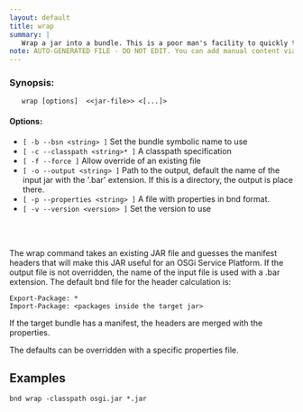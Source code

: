 ```yaml
---
layout: default
title: wrap
summary: |
   Wrap a jar into a bundle. This is a poor man's facility to quickly turn a non-OSGi JAR into an OSGi bundle. It is usually better to write a bnd file and use the bnd <file>.bnd command because that has greater control. Even better is to wrap in bndtools.
note: AUTO-GENERATED FILE - DO NOT EDIT. You can add manual content via same filename in _ext sub-folder. 
---
```


### Synopsis: 
	   wrap [options]  <<jar-file>> <[...]>

#### Options: 
- `[ -b --bsn <string> ]` Set the bundle symbolic name to use
- `[ -c --classpath <string>* ]` A classpath specification
- `[ -f --force ]` Allow override of an existing file
- `[ -o --output <string> ]` Path to the output, default the name of the input jar with the '.bar' extension. If this is a directory, the output is place there.
- `[ -p --properties <string> ]` A file with properties in bnd format.
- `[ -v --version <version> ]` Set the version to use

<!-- Manual content from: ext/wrap.md --><br /><br />

The wrap command takes an existing JAR file and guesses the manifest headers that will make this JAR useful for an OSGi Service Platform. If the output file is not overridden, the name of the input file is used with a .bar extension. The default bnd file for the header calculation is:

    Export-Package: * 
    Import-Package: <packages inside the target jar>

If the target bundle has a manifest, the headers are merged with the properties.

The defaults can be overridden with a specific properties file.


## Examples
`bnd wrap -classpath osgi.jar *.jar`
